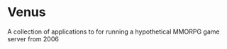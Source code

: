 Venus
=========

A collection of applications to for running a hypothetical MMORPG game server from 2006
